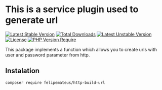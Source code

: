 # This is a service plugin used to generate url

[![Latest Stable Version](http://poser.pugx.org/felipemateus/http-build-url/v)](https://packagist.org/packages/felipemateus/http-build-url) [![Total Downloads](http://poser.pugx.org/felipemateus/http-build-url/downloads)](https://packagist.org/packages/felipemateus/http-build-url) [![Latest Unstable Version](http://poser.pugx.org/felipemateus/http-build-url/v/unstable)](https://packagist.org/packages/felipemateus/http-build-url) [![License](http://poser.pugx.org/felipemateus/http-build-url/license)](https://packagist.org/packages/felipemateus/http-build-url) [![PHP Version Require](http://poser.pugx.org/felipemateus/http-build-url/require/php)](https://packagist.org/packages/felipemateus/http-build-url)

This package implements a function which allows you to create urls with user and password parameter from http. 

## Instalation
```bash 
composer require felipemateus/http-build-url
```
